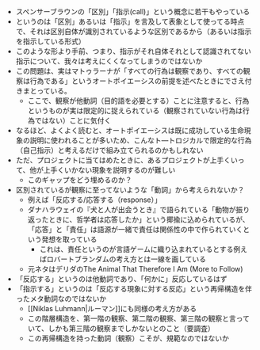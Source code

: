 
* スペンサーブラウンの「区別」「指示(call)」という概念に若干もやっている
* というのは「区別」あるいは「指示」を言及して表象として使ってる時点で、それは区別自体が識別されているような区別であるから（あるいは指示を指示している形式）
* このような形より手前、つまり、指示がそれ自体それとして認識されてない指示について、我々は考えにくくなってしまうのではないか
* この問題は、実はマトゥラーナが「すべての行為は観察であり、すべての観察は行為である」というオートポイエーシスの前提を述べたときにでさえ付きまとっている。
	* ここで、観察が他動詞（目的語を必要とする）ことに注意すると、行為というものが実は限定的に捉えられている（観察されていない行為は行為ではない）ことに気付く
* なるほど、よくよく読むと、オートポイエーシスは既に成功している生命現象の説明に使われることが多いため、こんなト―トロジカルで限定的な行為（自己指示）と考えるだけで組み立てられるのかもしれない
* ただ、プロジェクトに当てはめたときに、あるプロジェクトが上手くいって、他が上手くいかない現象を説明するのが難しい
	* このギャップをどう埋めるのか？
* 区別されているが観察に至ってないような「動詞」から考えられないか？
	* 例えば「反応する/応答する（response）」
	* ダナハラウェイの『犬と人が出会うとき』で語られている「動物が振り返ったときに、哲学者は応答したか」という揶揄に込められているが、「応答」と「責任」は語源が一緒で責任は関係性の中で作られていくという発想を取っている
		* これは、責任というのが言語ゲームに織り込まれているとする例えばロバートブランダムの考え方とは一線を画している
	* 元ネタはデリダのThe Animal That Therefore I Am (More to Follow)
* 「反応する」というのは他動詞であり、「何かに」反応しているはず
* 「指示する」というのは「反応する現象に対する反応」という再帰構造を伴ったメタ動詞なのではないか
	* [[Niklas Luhmann|ルーマン]]にも同様の考え方がある
	* この階層構造を、第一階の観察、第二階の観察、第三階の観察と言っていて、しかも第三階の観察までしかないとのこと（要調査）
	* この再帰構造を持った動詞（観察）こそが、規範なのではないか